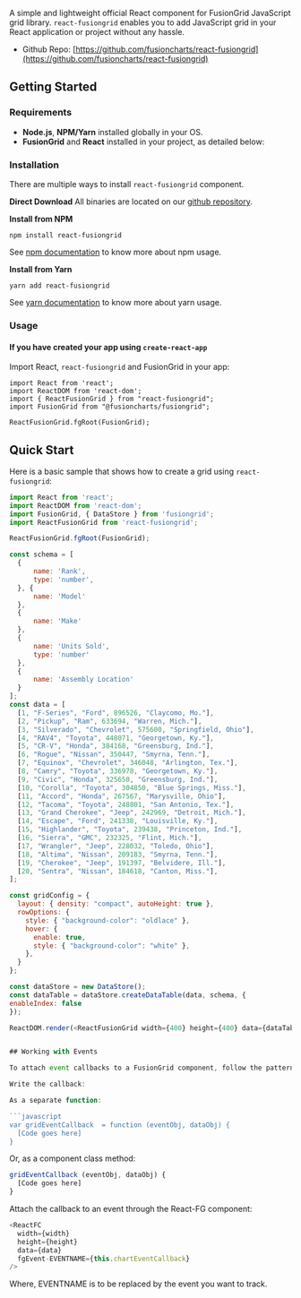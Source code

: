 A simple and lightweight official React component for FusionGrid JavaScript grid library. `react-fusiongrid` enables you to add JavaScript grid in your React application or project without any hassle.

- Github Repo: [https://github.com/fusioncharts/react-fusiongrid](https://github.com/fusioncharts/react-fusiongrid)

## Getting Started

### Requirements

- **Node.js**, **NPM/Yarn** installed globally in your OS.
- **FusionGrid** and **React** installed in your project, as detailed below:

### Installation

There are multiple ways to install `react-fusiongrid` component.

**Direct Download**
All binaries are located on our [github repository](https://github.com/fusiongrid/react-fusiongrid-component).

**Install from NPM**

```
npm install react-fusiongrid
```

See [npm documentation](https://docs.npmjs.com/) to know more about npm usage.

**Install from Yarn**

```
yarn add react-fusiongrid
```

See [yarn documentation](https://yarnpkg.com/en/docs) to know more about yarn usage.

### Usage

#### If you have created your app using `create-react-app`

Import React, `react-fusiongrid` and FusionGrid in your app:

```
import React from 'react';
import ReactDOM from 'react-dom';
import { ReactFusionGrid } from "react-fusiongrid";
import FusionGrid from "@fusioncharts/fusiongrid";

ReactFusionGrid.fgRoot(FusionGrid);
```

## Quick Start

Here is a basic sample that shows how to create a grid using `react-fusiongrid`:

````javascript
import React from 'react';
import ReactDOM from 'react-dom';
import FusionGrid, { DataStore } from 'fusiongrid';
import ReactFusionGrid from 'react-fusiongrid';

ReactFusionGrid.fgRoot(FusionGrid);

const schema = [
  {
      name: 'Rank',
      type: 'number',
  }, {
      name: 'Model'
  },
  {
      name: 'Make'
  },
  {
      name: 'Units Sold',
      type: 'number'
  },
  {
      name: 'Assembly Location'
  }
];
const data = [
  [1, "F-Series", "Ford", 896526, "Claycomo, Mo."],
  [2, "Pickup", "Ram", 633694, "Warren, Mich."],
  [3, "Silverado", "Chevrolet", 575600, "Springfield, Ohio"],
  [4, "RAV4", "Toyota", 448071, "Georgetown, Ky."],
  [5, "CR-V", "Honda", 384168, "Greensburg, Ind."],
  [6, "Rogue", "Nissan", 350447, "Smyrna, Tenn."],
  [7, "Equinox", "Chevrolet", 346048, "Arlington, Tex."],
  [8, "Camry", "Toyota", 336978, "Georgetown, Ky."],
  [9, "Civic", "Honda", 325650, "Greensburg, Ind."],
  [10, "Corolla", "Toyota", 304850, "Blue Springs, Miss."],
  [11, "Accord", "Honda", 267567, "Marysville, Ohio"],
  [12, "Tacoma", "Toyota", 248801, "San Antonio, Tex."],
  [13, "Grand Cherokee", "Jeep", 242969, "Detroit, Mich."],
  [14, "Escape", "Ford", 241338, "Louisville, Ky."],
  [15, "Highlander", "Toyota", 239438, "Princeton, Ind."],
  [16, "Sierra", "GMC", 232325, "Flint, Mich."],
  [17, "Wrangler", "Jeep", 228032, "Toledo, Ohio"],
  [18, "Altima", "Nissan", 209183, "Smyrna, Tenn."],
  [19, "Cherokee", "Jeep", 191397, "Belvidere, Ill."],
  [20, "Sentra", "Nissan", 184618, "Canton, Miss."],
];

const gridConfig = {
  layout: { density: "compact", autoHeight: true },
  rowOptions: {
    style: { "background-color": "oldlace" },
    hover: {
      enable: true,
      style: { "background-color": "white" },
    },
  }
};

const dataStore = new DataStore();
const dataTable = dataStore.createDataTable(data, schema, {
enableIndex: false
});

ReactDOM.render(<ReactFusionGrid width={400} height={400} data={dataTable} config={gridConfig} />, document.getElementById('root'));


## Working with Events

To attach event callbacks to a FusionGrid component, follow the pattern below.

Write the callback:

As a separate function:

```javascript
var gridEventCallback  = function (eventObj, dataObj) {
  [Code goes here]
}
````

Or, as a component class method:

```javascript
gridEventCallback (eventObj, dataObj) {
  [Code goes here]
}
```

Attach the callback to an event through the React-FG component:

```javascript
<ReactFC
  width={width}
  height={height}
  data={data}
  fgEvent-EVENTNAME={this.chartEventCallback}
/>
```

Where, EVENTNAME is to be replaced by the event you want to track.
